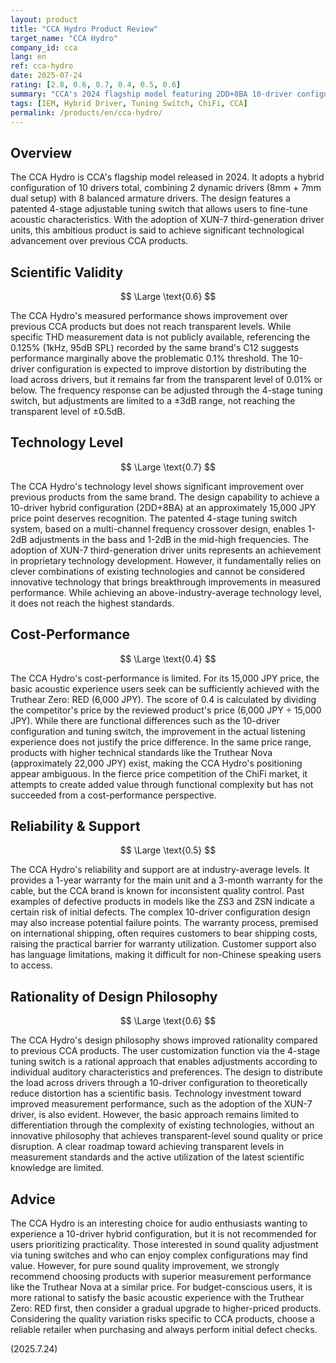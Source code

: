 ```yaml
---
layout: product
title: "CCA Hydro Product Review"
target_name: "CCA Hydro"
company_id: cca
lang: en
ref: cca-hydro
date: 2025-07-24
rating: [2.8, 0.6, 0.7, 0.4, 0.5, 0.6]
summary: "CCA's 2024 flagship model featuring 2DD+8BA 10-driver configuration with 4-stage tuning switch. While technology level has improved, cost-performance remains limited due to existence of products achieving equivalent functionality at significantly lower prices"
tags: [IEM, Hybrid Driver, Tuning Switch, ChiFi, CCA]
permalink: /products/en/cca-hydro/
---
```


## Overview

The CCA Hydro is CCA's flagship model released in 2024. It adopts a hybrid configuration of 10 drivers total, combining 2 dynamic drivers (8mm + 7mm dual setup) with 8 balanced armature drivers. The design features a patented 4-stage adjustable tuning switch that allows users to fine-tune acoustic characteristics. With the adoption of XUN-7 third-generation driver units, this ambitious product is said to achieve significant technological advancement over previous CCA products.

## Scientific Validity

$$ \Large \text{0.6} $$

The CCA Hydro's measured performance shows improvement over previous CCA products but does not reach transparent levels. While specific THD measurement data is not publicly available, referencing the 0.125% (1kHz, 95dB SPL) recorded by the same brand's C12 suggests performance marginally above the problematic 0.1% threshold. The 10-driver configuration is expected to improve distortion by distributing the load across drivers, but it remains far from the transparent level of 0.01% or below. The frequency response can be adjusted through the 4-stage tuning switch, but adjustments are limited to a ±3dB range, not reaching the transparent level of ±0.5dB.

## Technology Level

$$ \Large \text{0.7} $$

The CCA Hydro's technology level shows significant improvement over previous products from the same brand. The design capability to achieve a 10-driver hybrid configuration (2DD+8BA) at an approximately 15,000 JPY price point deserves recognition. The patented 4-stage tuning switch system, based on a multi-channel frequency crossover design, enables 1-2dB adjustments in the bass and 1-2dB in the mid-high frequencies. The adoption of XUN-7 third-generation driver units represents an achievement in proprietary technology development. However, it fundamentally relies on clever combinations of existing technologies and cannot be considered innovative technology that brings breakthrough improvements in measured performance. While achieving an above-industry-average technology level, it does not reach the highest standards.

## Cost-Performance

$$ \Large \text{0.4} $$

The CCA Hydro's cost-performance is limited. For its 15,000 JPY price, the basic acoustic experience users seek can be sufficiently achieved with the Truthear Zero: RED (6,000 JPY). The score of 0.4 is calculated by dividing the competitor's price by the reviewed product's price (6,000 JPY ÷ 15,000 JPY). While there are functional differences such as the 10-driver configuration and tuning switch, the improvement in the actual listening experience does not justify the price difference. In the same price range, products with higher technical standards like the Truthear Nova (approximately 22,000 JPY) exist, making the CCA Hydro's positioning appear ambiguous. In the fierce price competition of the ChiFi market, it attempts to create added value through functional complexity but has not succeeded from a cost-performance perspective.

## Reliability & Support

$$ \Large \text{0.5} $$

The CCA Hydro's reliability and support are at industry-average levels. It provides a 1-year warranty for the main unit and a 3-month warranty for the cable, but the CCA brand is known for inconsistent quality control. Past examples of defective products in models like the ZS3 and ZSN indicate a certain risk of initial defects. The complex 10-driver configuration design may also increase potential failure points. The warranty process, premised on international shipping, often requires customers to bear shipping costs, raising the practical barrier for warranty utilization. Customer support also has language limitations, making it difficult for non-Chinese speaking users to access.

## Rationality of Design Philosophy

$$ \Large \text{0.6} $$

The CCA Hydro's design philosophy shows improved rationality compared to previous CCA products. The user customization function via the 4-stage tuning switch is a rational approach that enables adjustments according to individual auditory characteristics and preferences. The design to distribute the load across drivers through a 10-driver configuration to theoretically reduce distortion has a scientific basis. Technology investment toward improved measurement performance, such as the adoption of the XUN-7 driver, is also evident. However, the basic approach remains limited to differentiation through the complexity of existing technologies, without an innovative philosophy that achieves transparent-level sound quality or price disruption. A clear roadmap toward achieving transparent levels in measurement standards and the active utilization of the latest scientific knowledge are limited.

## Advice

The CCA Hydro is an interesting choice for audio enthusiasts wanting to experience a 10-driver hybrid configuration, but it is not recommended for users prioritizing practicality. Those interested in sound quality adjustment via tuning switches and who can enjoy complex configurations may find value. However, for pure sound quality improvement, we strongly recommend choosing products with superior measurement performance like the Truthear Nova at a similar price. For budget-conscious users, it is more rational to satisfy the basic acoustic experience with the Truthear Zero: RED first, then consider a gradual upgrade to higher-priced products. Considering the quality variation risks specific to CCA products, choose a reliable retailer when purchasing and always perform initial defect checks.

(2025.7.24)
